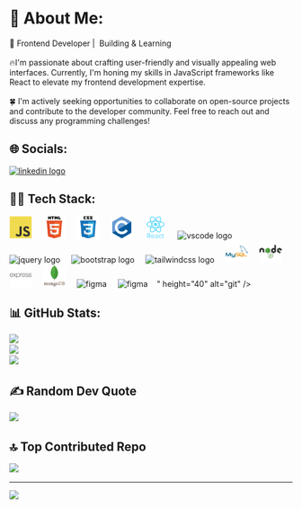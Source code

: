 

# 💫 About Me:
💫 Frontend Developer | ️ Building & Learning<br><br>🔥I'm passionate about crafting user-friendly and visually appealing web interfaces. Currently, I'm honing my skills in JavaScript frameworks like React to elevate my frontend development expertise.<br><br>🍀 I'm actively seeking opportunities to collaborate on open-source projects and contribute to the developer community. Feel free to reach out and discuss any programming challenges!


## 🌐 Socials:
<div align="left">
  <a href="www.linkedin.com/in/himi-patel-026481260" target="_blank">
    <img src="https://raw.githubusercontent.com/maurodesouza/profile-readme-generator/master/src/assets/icons/social/linkedin/default.svg" width="52" height="40" alt="linkedin logo"  />
  </a>
</div>

## 👩‍💻 Tech Stack:

<div align="left">
  <img src="https://raw.githubusercontent.com/devicons/devicon/master/icons/javascript/javascript-original.svg" height="40" alt="javascript logo"  />
  <img width="12" />
  <img src="https://raw.githubusercontent.com/devicons/devicon/master/icons/html5/html5-original-wordmark.svg" height="40" alt="html5 logo"  />
  <img width="12" />
  <img src="https://raw.githubusercontent.com/devicons/devicon/master/icons/css3/css3-original-wordmark.svg" height="40" alt="css3 logo"  />
  <img width="12" />
  <img src="https://raw.githubusercontent.com/devicons/devicon/master/icons/c/c-original.svg" height="40" alt="c logo"  />
  <img width="12" />
   <img src="https://raw.githubusercontent.com/devicons/devicon/master/icons/react/react-original-wordmark.svg" height="40" alt="React logo"  />
  <img width="12" />
  <img src="https://cdn.jsdelivr.net/gh/devicons/devicon/icons/vscode/vscode-original.svg" height="40" alt="vscode logo"  />
  <img width="12" />
  <img src="https://cdn.jsdelivr.net/gh/devicons/devicon/icons/jquery/jquery-original.svg" height="40" alt="jquery logo"  />
  <img width="12" />
  <img src="https://cdn.jsdelivr.net/gh/devicons/devicon/icons/bootstrap/bootstrap-original.svg" height="40" alt="bootstrap logo"  />
  <img width="12" />
  <img src="https://cdn.jsdelivr.net/gh/devicons/devicon/icons/tailwindcss/tailwindcss-original-wordmark.svg" height="40" alt="tailwindcss logo"  />
  <img width="12" />
  <img src="https://raw.githubusercontent.com/devicons/devicon/master/icons/mysql/mysql-original-wordmark.svg" height="40" alt="mysql logo"  />
   <img width="12" />
  <img src="https://raw.githubusercontent.com/devicons/devicon/master/icons/nodejs/nodejs-original-wordmark.svg" height="40" alt="Node js"  />
   <img width="12" />
  <img src="https://raw.githubusercontent.com/devicons/devicon/master/icons/express/express-original-wordmark.svg" height="40" alt="express js"  />
   <img width="12" />
    <img src="https://raw.githubusercontent.com/devicons/devicon/master/icons/mongodb/mongodb-original-wordmark.svg" height="40" alt="mongodb"  />
   <img width="12" />
    <img src="https://www.vectorlogo.zone/logos/figma/figma-icon.svg" height="40" alt="figma"  />
   <img width="12" />
   <img src=" <img src="https://www.vectorlogo.zone/logos/figma/figma-icon.svg" height="40" alt="figma"  />
   <img width="12" />" height="40" alt="git"  />
   <img width="12" />
</div>

  
## 📊 GitHub Stats:

![](https://github-readme-stats.vercel.app/api?username=himi-patel&theme=react&hide_border=false&include_all_commits=false&count_private=false)<br/>
![](https://github-readme-streak-stats.herokuapp.com/?user=himi-patel&theme=react&hide_border=false)<br/>
![](https://github-readme-stats.vercel.app/api/top-langs/?username=himi-patel&theme=react&hide_border=false&include_all_commits=false&count_private=false&layout=compact)

## ✍️ Random Dev Quote

![](https://quotes-github-readme.vercel.app/api?type=horizontal&theme=light)

## 🔝 Top Contributed Repo

![](https://github-contributor-stats.vercel.app/api?username=himi-patel&limit=5&theme=react&combine_all_yearly_contributions=true)

---
[![](https://visitcount.itsvg.in/api?id=himi-patel&icon=0&color=0)](https://visitcount.itsvg.in)


